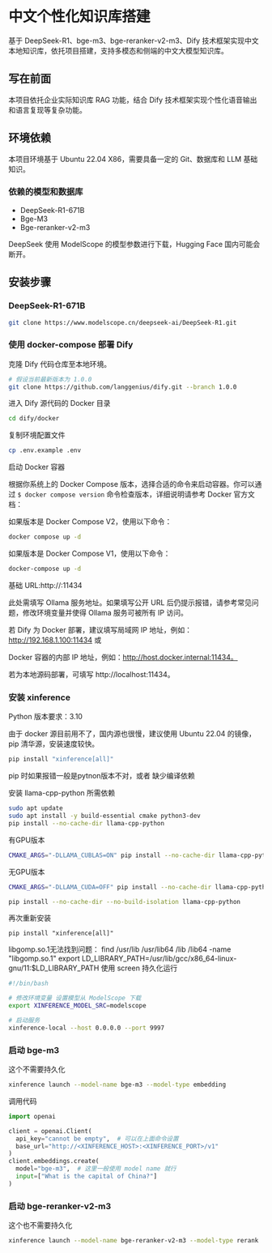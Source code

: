 # 中文个性化知识库搭建

基于 DeepSeek-R1、bge-m3、bge-reranker-v2-m3、Dify 技术框架实现中文本地知识库，依托项目搭建，支持多模态和侧端的中文大模型知识库。

## 写在前面

本项目依托企业实际知识库 RAG 功能，结合 Dify 技术框架实现个性化语音输出和语言复现等复杂功能。

## 环境依赖

本项目环境基于 Ubuntu 22.04 X86，需要具备一定的 Git、数据库和 LLM 基础知识。

### 依赖的模型和数据库

- DeepSeek-R1-671B
- Bge-M3
- Bge-reranker-v2-m3

DeepSeek 使用 ModelScope 的模型参数进行下载，Hugging Face 国内可能会断开。

## 安装步骤

### DeepSeek-R1-671B

```bash
git clone https://www.modelscope.cn/deepseek-ai/DeepSeek-R1.git
```

### 使用 docker-compose 部署 Dify

克隆 Dify 代码仓库至本地环境。

```bash
# 假设当前最新版本为 1.0.0
git clone https://github.com/langgenius/dify.git --branch 1.0.0
```

进入 Dify 源代码的 Docker 目录

```bash
cd dify/docker
```

复制环境配置文件

```bash
cp .env.example .env
```

启动 Docker 容器

根据你系统上的 Docker Compose 版本，选择合适的命令来启动容器。你可以通过 `$ docker compose version` 命令检查版本，详细说明请参考 Docker 官方文档：

如果版本是 Docker Compose V2，使用以下命令：

```bash
docker compose up -d
```

如果版本是 Docker Compose V1，使用以下命令：

```bash
docker-compose up -d
```

基础 URL:http://<your-ollama-endpoint-domain>:11434

此处需填写 Ollama 服务地址。如果填写公开 URL 后仍提示报错，请参考常见问题，修改环境变量并使得 Ollama 服务可被所有 IP 访问。

若 Dify 为 Docker 部署，建议填写局域网 IP 地址，例如：http://192.168.1.100:11434 或

 Docker 容器的内部 IP 地址，例如：http://host.docker.internal:11434。

若为本地源码部署，可填写 http://localhost:11434。



### 安装 xinference

Python 版本要求：3.10

由于 docker 源目前用不了，国内源也很慢，建议使用 Ubuntu 22.04 的镜像，pip 清华源，安装速度较快。

```bash
pip install "xinference[all]"
```
pip 时如果报错一般是pytnon版本不对，或者 缺少编译依赖

安装 llama-cpp-python 所需依赖

```bash
sudo apt update
sudo apt install -y build-essential cmake python3-dev
pip install --no-cache-dir llama-cpp-python
```
有GPU版本
```bash
CMAKE_ARGS="-DLLAMA_CUBLAS=ON" pip install --no-cache-dir llama-cpp-python
```

无GPU版本
```bash
CMAKE_ARGS="-DLLAMA_CUDA=OFF" pip install --no-cache-dir llama-cpp-python
```
```bash
pip install --no-cache-dir --no-build-isolation llama-cpp-python
```
再次重新安装
```
pip install "xinference[all]"
```



libgomp.so.1无法找到问题：
find /usr/lib /usr/lib64 /lib /lib64 -name "libgomp.so.1"
export LD_LIBRARY_PATH=/usr/lib/gcc/x86_64-linux-gnu/11:$LD_LIBRARY_PATH
使用 screen 持久化运行

```bash
#!/bin/bash

# 修改环境变量 设置模型从 ModelScope 下载
export XINFERENCE_MODEL_SRC=modelscope

# 启动服务
xinference-local --host 0.0.0.0 --port 9997
```

### 启动 bge-m3

这个不需要持久化

```bash
xinference launch --model-name bge-m3 --model-type embedding
```

调用代码

```python
import openai

client = openai.Client(
  api_key="cannot be empty",  # 可以在上面命令设置
  base_url="http://<XINFERENCE_HOST>:<XINFERENCE_PORT>/v1"
)
client.embeddings.create(
  model="bge-m3",  # 这里一般使用 model name 就行
  input=["What is the capital of China?"]
)
```

### 启动 bge-reranker-v2-m3

这个也不需要持久化

```bash
xinference launch --model-name bge-reranker-v2-m3 --model-type rerank
